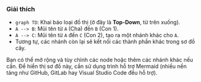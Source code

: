 
### Giải thích
- `graph TD`: Khai báo loại đồ thị (ở đây là **Top-Down**, từ trên xuống).
- `A --> B`: Mũi tên từ `A` (Cha) đến `B` (Con 1).
- `A --> C`: Mũi tên từ `A` đến `C` (Con 2), tạo ra một nhánh khác cho `A`.
- Tương tự, các nhánh còn lại sẽ kết nối các thành phần khác trong sơ đồ cây.

Bạn có thể mở rộng và tùy chỉnh các node hoặc thêm các nhánh khác nếu cần. Để hiển thị sơ đồ này, cần sử dụng trình hỗ trợ Mermaid (nhiều nền tảng như GitHub, GitLab hay Visual Studio Code đều hỗ trợ).
